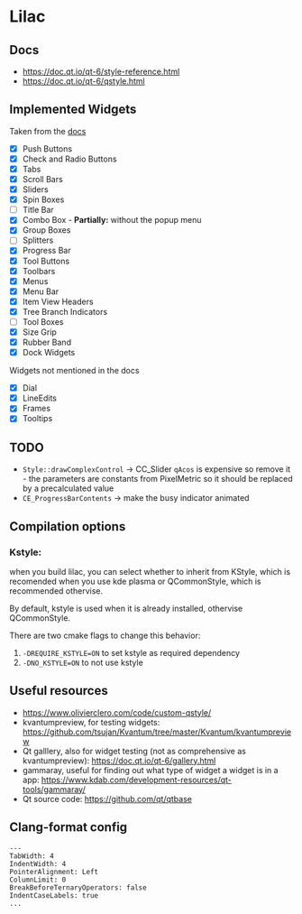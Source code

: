 # Lilac


## Docs
- https://doc.qt.io/qt-6/style-reference.html
- https://doc.qt.io/qt-6/qstyle.html



## Implemented Widgets
Taken from the [docs](https://doc.qt.io/qt-6/style-reference.html#widget-reference)
- [x] Push Buttons 
- [x] Check and Radio Buttons
- [x] Tabs
- [x] Scroll Bars
- [x] Sliders
- [x] Spin Boxes
- [ ] Title Bar
- [x] Combo Box - **Partially:** without the popup menu
- [x] Group Boxes
- [ ] Splitters
- [x] Progress Bar
- [x] Tool Buttons
- [x] Toolbars
- [x] Menus
- [x] Menu Bar
- [x] Item View Headers
- [x] Tree Branch Indicators
- [ ] Tool Boxes
- [x] Size Grip
- [x] Rubber Band
- [x] Dock Widgets

Widgets not mentioned in the docs
- [x] Dial
- [x] LineEdits 
- [x] Frames
- [x] Tooltips

## TODO
- `Style::drawComplexControl` -> CC_Slider `qAcos` is expensive so remove it - the parameters are constants from PixelMetric so it should be replaced by a precalculated value
- `CE_ProgressBarContents` -> make the busy indicator animated

## Compilation options
### Kstyle:
when you build lilac, you can select whether to inherit from KStyle, which is recomended when you use kde plasma
or QCommonStyle, which is recommended othervise. 

By default, kstyle is used when it is already installed, othervise QCommonStyle.

There are two cmake flags to change this behavior:
1. `-DREQUIRE_KSTYLE=ON` to set kstyle as required dependency 
2. `-DNO_KSTYLE=ON` to not use kstyle


## Useful resources
- https://www.olivierclero.com/code/custom-qstyle/ 
- kvantumpreview, for testing widgets: https://github.com/tsujan/Kvantum/tree/master/Kvantum/kvantumpreview
- Qt galllery, also for widget testing (not as comprehensive as kvantumpreview): https://doc.qt.io/qt-6/gallery.html
- gammaray, useful for finding out what type of widget a widget is in a app: https://www.kdab.com/development-resources/qt-tools/gammaray/
- Qt source code: https://github.com/qt/qtbase

## Clang-format config
    ---
    TabWidth: 4
    IndentWidth: 4
    PointerAlignment: Left
    ColumnLimit: 0
    BreakBeforeTernaryOperators: false
    IndentCaseLabels: true
    ...
